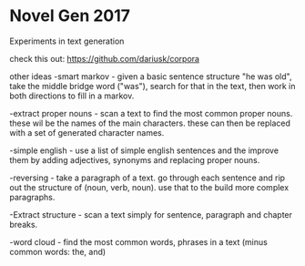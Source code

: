 # Novel Gen 2017

Experiments in text generation

check this out: https://github.com/dariusk/corpora

other ideas
-smart markov - given a basic sentence structure "he was old", take the middle bridge word ("was"), search for that in the text, then work in both directions to fill in a markov.

-extract proper nouns - scan a text to find the most common proper nouns. these wil be the names of the main characters.  these can then be replaced with a set of generated character names.

-simple english - use a list of simple english sentences and the improve them by adding adjectives, synonyms and replacing proper nouns.

-reversing - take a paragraph of a text. go through each sentence and rip out the structure of (noun, verb, noun).  use that to the build more complex paragraphs.

-Extract structure - scan a text simply for sentence, paragraph and chapter breaks.

-word cloud - find the most common words, phrases in a text (minus common words: the, and)



